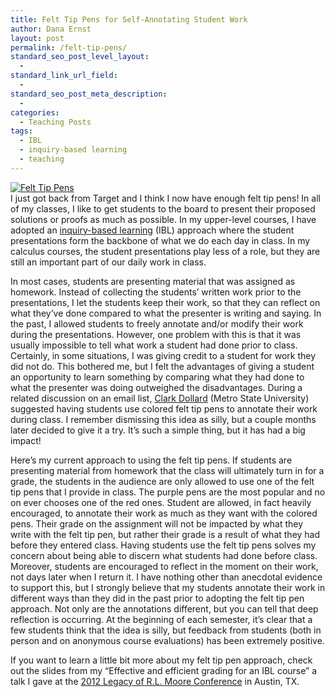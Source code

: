 ```yaml
---
title: Felt Tip Pens for Self-Annotating Student Work
author: Dana Ernst
layout: post
permalink: /felt-tip-pens/
standard_seo_post_level_layout:
  - 
standard_link_url_field:
  - 
standard_seo_post_meta_description:
  - 
categories:
  - Teaching Posts
tags:
  - IBL
  - inquiry-based learning
  - teaching
---
```

<div class="kcite-section" kcite-section-id="320">
  <p>
    <a href="http://i0.wp.com/danaernst.com/wp-content/uploads/2012/09/Photo1.jpg"><img src="http://i0.wp.com/danaernst.com/wp-content/uploads/2012/09/Photo1-1024x768.jpg?fit=610%2C458" alt="Felt Tip Pens" title="Felt Tip Pens" class="aligncenter size-large wp-image-321" data-recalc-dims="1" /></a><br /> I just got back from Target and I think I now have enough felt tip pens! In all of my classes, I like to get students to the board to present their proposed solutions or proofs as much as possible. In my upper-level courses, I have adopted an <a href="http://www.inquirybasedlearning.org/?page=What_is_IBL">inquiry-based learning</a> (IBL) approach where the student presentations form the backbone of what we do each day in class. In my calculus courses, the student presentations play less of a role, but they are still an important part of our daily work in class.
  </p>
  
  <p>
    In most cases, students are presenting material that was assigned as homework. Instead of collecting the students&#8217; written work prior to the presentations, I let the students keep their work, so that they can reflect on what they&#8217;ve done compared to what the presenter is writing and saying. In the past, I allowed students to freely annotate and/or modify their work during the presentations. However, one problem with this is that it was usually impossible to tell what work a student had done prior to class. Certainly, in some situations, I was giving credit to a student for work they did not do. This bothered me, but I felt the advantages of giving a student an opportunity to learn something by comparing what they had done to what the presenter was doing outweighed the disadvantages. During a related discussion on an email list, <a href="http://www.msudenver.edu/searchchannel/jsp/directoryprofile/profile.jsp?uName=cdollard">Clark Dollard</a> (Metro State University) suggested having students use colored felt tip pens to annotate their work during class. I remember dismissing this idea as silly, but a couple months later decided to give it a try. It&#8217;s such a simple thing, but it has had a big impact!
  </p>
  
  <p>
    Here&#8217;s my current approach to using the felt tip pens. If students are presenting material from homework that the class will ultimately turn in for a grade, the students in the audience are only allowed to use one of the felt tip pens that I provide in class. The purple pens are the most popular and no on ever chooses one of the red ones. Student are allowed, in fact heavily encouraged, to annotate their work as much as they want with the colored pens. Their grade on the assignment will not be impacted by what they write with the felt tip pen, but rather their grade is a result of what they had before they entered class. Having students use the felt tip pens solves my concern about being able to discern what students had done before class. Moreover, students are encouraged to reflect in the moment on their work, not days later when I return it. I have nothing other than anecdotal evidence to support this, but I strongly believe that my students annotate their work in different ways than they did in the past prior to adopting the felt tip pen approach. Not only are the annotations different, but you can tell that deep reflection is occurring. At the beginning of each semester, it&#8217;s clear that a few students think that the idea is silly, but feedback from students (both in person and on anonymous course evaluations) has been extremely positive.
  </p>
  
  <p>
    If you want to learn a little bit more about my felt tip pen approach, check out the slides from my &#8220;Effective and efficient grading for an IBL course&#8221; a talk I gave at the <a href="http://legacyrlmoore.org/Reports/EAF%20Program%20June%20Conf%20031412.pdf">2012 Legacy of R.L. Moore Conference</a> in Austin, TX.
  </p>
  
  <p>
  </p>
  
  <!-- kcite active, but no citations found -->
</div>

<!-- kcite-section 320 -->